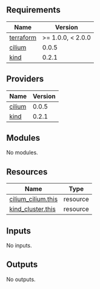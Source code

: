 <!-- BEGINNING OF PRE-COMMIT-TERRAFORM DOCS HOOK -->
## Requirements

| Name | Version |
|------|---------|
| <a name="requirement_terraform"></a> [terraform](#requirement\_terraform) | >= 1.0.0, < 2.0.0 |
| <a name="requirement_cilium"></a> [cilium](#requirement\_cilium) | 0.0.5 |
| <a name="requirement_kind"></a> [kind](#requirement\_kind) | 0.2.1 |

## Providers

| Name | Version |
|------|---------|
| <a name="provider_cilium"></a> [cilium](#provider\_cilium) | 0.0.5 |
| <a name="provider_kind"></a> [kind](#provider\_kind) | 0.2.1 |

## Modules

No modules.

## Resources

| Name | Type |
|------|------|
| [cilium_cilium.this](https://registry.terraform.io/providers/littlejo/cilium/0.0.5/docs/resources/cilium) | resource |
| [kind_cluster.this](https://registry.terraform.io/providers/tehcyx/kind/0.2.1/docs/resources/cluster) | resource |

## Inputs

No inputs.

## Outputs

No outputs.
<!-- END OF PRE-COMMIT-TERRAFORM DOCS HOOK -->